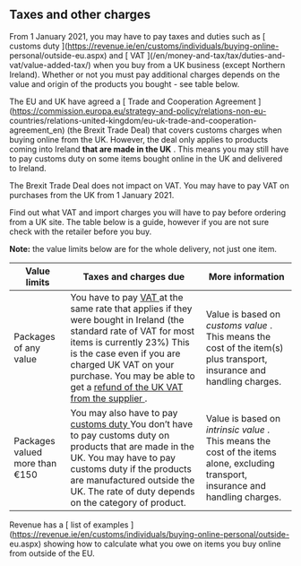 ##  Taxes and other charges

From 1 January 2021, you may have to pay taxes and duties such as [ customs
duty ](https://revenue.ie/en/customs/individuals/buying-online-
personal/outside-eu.aspx) and [ VAT ](/en/money-and-tax/tax/duties-and-
vat/value-added-tax/) when you buy from a UK business (except Northern
Ireland). Whether or not you must pay additional charges depends on the value
and origin of the products you bought - see table below.

The EU and UK have agreed a [ Trade and Cooperation Agreement
](https://commission.europa.eu/strategy-and-policy/relations-non-eu-
countries/relations-united-kingdom/eu-uk-trade-and-cooperation-agreement_en)
(the Brexit Trade Deal) that covers customs charges when buying online from
the UK. However, the deal only applies to products coming into Ireland **that
are made in the UK** . This means you may still have to pay customs duty on
some items bought online in the UK and delivered to Ireland.

The Brexit Trade Deal does not impact on VAT. You may have to pay VAT on
purchases from the UK from 1 January 2021.

Find out what VAT and import charges you will have to pay before ordering from
a UK site. The table below is a guide, however if you are not sure check with
the retailer before you buy.

**Note:** the value limits below are for the whole delivery, not just one
item.

**Value limits** |  **Taxes and charges due** |  **More information**  
---|---|---  
Packages of any value  |  You have to pay [ VAT ](https://www.citizensinformation.ie/en/money-and-tax/tax/duties-and-vat/value-added-tax/) at the same rate that applies if they were bought in Ireland (the standard rate of VAT for most items is currently 23%)  This is the case even if you are charged UK VAT on your purchase. You may be able to get a [ refund of the UK VAT from the supplier ](https://revenue.ie/en/customs/individuals/buying-online-personal/claim-refund.aspx) .  |  Value is based on _customs value_ . This means the cost of the item(s) plus transport, insurance and handling charges.   
Packages valued more than €150  |  You may also have to pay [ customs duty ](https://revenue.ie/en/customs/individuals/buying-online-personal/outside-eu.aspx) You don’t have to pay customs duty on products that are made in the UK. You may have to pay customs duty if the products are manufactured outside the UK. The rate of duty depends on the category of product.  |  Value is based on _intrinsic value_ . This means the cost of the items alone, excluding transport, insurance and handling charges.   
  
Revenue has a [ list of examples
](https://revenue.ie/en/customs/individuals/buying-online-personal/outside-
eu.aspx) showing how to calculate what you owe on items you buy online from
outside of the EU.
